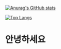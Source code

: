 [![Anurag's GitHub stats](https://github-readme-stats.vercel.app/api?username=heojeongyun&theme=highcontrast&show_icons=true&locale=kr)](https://github.com/anuraghazra/github-readme-stats)

[![Top Langs](https://github-readme-stats.vercel.app/api/top-langs/?username=heojeongyun&theme=highcontrast&layout=compact)](https://github.com/anuraghazra/github-readme-stats)



# 안녕하세요